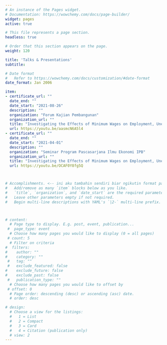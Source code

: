 ```yaml
---
# An instance of the Pages widget.
# Documentation: https://wowchemy.com/docs/page-builder/
widget: pages
active: true

# This file represents a page section.
headless: true

# Order that this section appears on the page.
weight: 120

title: 'Talks & Presentations'
subtitle:

# Date format
#   Refer to https://wowchemy.com/docs/customization/#date-format
date_format: Jan 2006

item:
- certificate_url: ""
  date_end: ""
  date_start: "2021-08-26"
  description: ""
  organization: "Forum Kajian Pembangunan"
  organization_url: ""
  title: "Investigating the Effects of Minimum Wages on Employment, Unemployment, and Labor Participation in Java Indonesia: A Dynamic Spatial Panel Approach"
  url: https://youtu.be/aasmcN6A5l4
- certificate_url: ""
  date_end: ""
  date_start: "2021-04-01"
  description: ""
  organization: "Seminar Program Pascasarjana Ilmu Ekonomi IPB" 
  organization_url: ""
  title: "Investigating the Effects of Minimum Wages on Employment, Unemployment, and Labor Participation in Java Indonesia: A Dynamic Spatial Panel Approach"
  url: https://youtu.be/OCAF0Y8fg5Q



# Accomplishments. <-- ini aku tambahin sendiri biar ngikutin format page accomplishments
#   Add/remove as many `item` blocks below as you like.
#   `title`, `organization`, and `date_start` are the required parameters.
#   Leave other parameters empty if not required.
#   Begin multi-line descriptions with YAML's `|2-` multi-line prefix.



# content:
  # Page type to display. E.g. post, event, publication...
 #  page_type: event
  # Choose how many pages you would like to display (0 = all pages)
 # count: 5
  # Filter on criteria
#  filters:
#    author: ""
#    category: ""
 #   tag: ""
 #   exclude_featured: false
#    exclude_future: false
#    exclude_past: false
 #   publication_type: ""
  # Choose how many pages you would like to offset by
 # offset: 0
  # Page order: descending (desc) or ascending (asc) date.
  # order: desc

# design:
  # Choose a view for the listings:
  #   1 = List
  #   2 = Compact
  #   3 = Card
  #   4 = Citation (publication only)
  # view: 2
---
```

